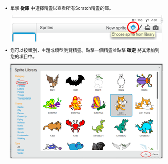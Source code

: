 + 單擊 **從庫** 中選擇精靈以查看所有Scratch精靈的庫。
    
    ![截圖](images/sprite-library.png)

+ 您可以按類別，主題或類型瀏覽精靈。點擊一個精靈並點擊 **確定** 將其添加到您的項目中。
    
    ![截圖](images/sprite-choose.png)